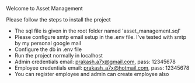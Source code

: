 Welcome to Asset Management

Please follow the steps to install the project

- The sql file is given in the root folder named 'asset_management.sql'
- Please configure smtp email setup in the .env file. I've tested with smtp by my personal google mail
- Configure the db in .env file
- Run the project normally in localhost
- Admin credentials email: prakash.a7x@gmail.com, pass: 12345678
- Employee credentials email: prakash_a7x@hotmail.com, pass: 12345678
- You can register employee and admin can create employee also
